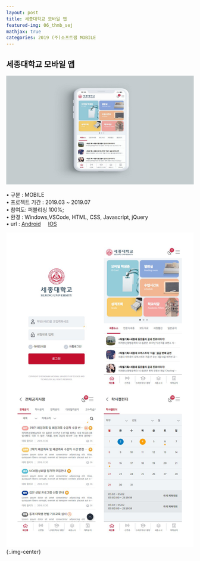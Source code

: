 ```yaml
---
layout: post
title: 세종대학교 모바일 앱
featured-img: 06_thmb_sej
mathjax: true
categories: 2019 (주)소프트잼 MOBILE
---
```


## 세종대학교 모바일 앱

![06_thmb_sej](/assets/img/posts/06_thmb_sej.jpg)  

• 구분 : MOBILE  
• 프로젝트 기간 : 2019.03 ~ 2019.07  
• 참여도: 퍼블리싱 100%;  
• 환경 : Windows,VSCode, HTML, CSS, Javascript, jQuery  
• url : [Android](https://play.google.com/store/apps/details?id=kr.ac.sejong.smartcampus) &nbsp;&nbsp;&nbsp; [IOS](https://apps.apple.com/kr/app/%EC%84%B8%EC%A2%85%EB%8C%80%ED%95%99%EA%B5%90-%ED%86%B5%ED%95%A9-%EB%AA%A8%EB%B0%94%EC%9D%BC-%EC%95%B1/id1465703023)  

![06_sej_list](/images/06_sej_list.png){:.img-center} 
